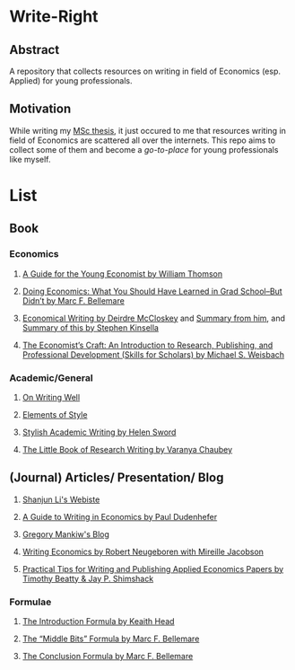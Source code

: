 # Write-Right

## Abstract
A repository that collects resources on writing in field of Economics (esp. Applied) for young professionals. 

## Motivation 

While writing my [MSc thesis](https://github.com/hotakakobori/MSc-Thesis-Replication), it just occured to me that resources writing in field of Economics are scattered all over the internets. This repo aims to collect some of them and become a _go-to-place_ for young professionals like myself. 

# List

## Book

### Economics

1. [A Guide for the Young Economist by William Thomson](https://mitpress.mit.edu/books/guide-young-economist-second-edition)

2. [Doing Economics: What You Should Have Learned in Grad School–But Didn’t by Marc F. Bellemare](http://marcfbellemare.com/wordpress/wp-content/uploads/2020/09/BellemareHowToPaperSeptember2020.pdf)

3. [Economical Writing by Deirdre McCloskey](http://www.deirdremccloskey.com/docs/pdf/Article_86.pdf) and [Summary from him](https://www.jstor.org/stable/40325922?seq=1), and [Summary of this by Stephen Kinsella](https://www.stephenkinsella.net/2006/12/29/notes-on-economical-writing/) 

4. [The Economist’s Craft: An Introduction to Research, Publishing, and Professional Development (Skills for Scholars) by Michael S. Weisbach](https://www.amazon.co.uk/Economists-Craft-Introduction-Professional-Development/dp/0691216487/ref=sr_1_1?crid=235BRTTLGRKZU&keywords=weisbach+economist&qid=1649503672&sprefix=weisbach+economist%2Caps%2C65&sr=8-1&tag=enlighteconom-21)


### Academic/General

1. [On Writing Well](http://richardcolby.net/writ2000/wp-content/uploads/2017/09/On-Writing-Well-30th-Anniversa-Zinsser-William.pdf)

2. [Elements of Style](https://www.amazon.ca/Elements-Style-William-Strunk-Jr/dp/020530902X/ref=asc_df_020530902X/?tag=googleshopc0c-20&linkCode=df0&hvadid=312865754052&hvpos=&hvnetw=g&hvrand=17282556036165081523&hvpone=&hvptwo=&hvqmt=&hvdev=c&hvdvcmdl=&hvlocint=&hvlocphy=9001386&hvtargid=pla-405693442765&psc=1)

3. [Stylish Academic Writing by Helen Sword](https://www.hup.harvard.edu/catalog.php?isbn=9780674064485)

4. [The Little Book of Research Writing by Varanya Chaubey](https://www.amazon.com/Little-Book-Research-Writing/dp/1974673162/ref=pd_sbs_sccl_1_3/138-7549581-7828321?pd_rd_w=5bvCX&pf_rd_p=3676f086-9496-4fd7-8490-77cf7f43f846&pf_rd_r=NYMG0JKCJKPE7412JG84&pd_rd_r=36b78706-6db8-4278-8d12-1951c629ab3f&pd_rd_wg=aEoHN&pd_rd_i=1974673162&psc=1)

## (Journal) Articles/ Presentation/ Blog

1. [Shanjun Li's Webiste](http://li.dyson.cornell.edu/phdRes.php)

2. [A Guide to Writing in Economics by Paul Dudenhefer](https://static1.squarespace.com/static/58991b1546c3c4da5df402e4/t/589c5b0f37c58162f7acb007/1486641936481/A+Guide+to+Writing+in+Economics.pdf)

3. [Gregory Mankiw's Blog](http://gregmankiw.blogspot.com/2006/10/how-to-write-well.html?m=1)

4. [Writing Economics by Robert Neugeboren with Mireille Jacobson](https://writingproject.fas.harvard.edu/files/hwp/files/writingeconomics.pdf)

5. [Practical Tips for Writing and Publishing
Applied Economics Papers by Timothy Beatty & Jay P. Shimshack](https://static1.squarespace.com/static/55e8ab64e4b0b55649c4ab64/t/59d73b99f43b5586a0484a22/1507277732282/beatty_shimshack_applied_econ_papers.pdf)

### Formulae

1. [The Introduction Formula by Keaith Head](http://blogs.ubc.ca/khead/%20research/research-advice/formula)

2. [The “Middle Bits” Formula by Marc F. Bellemare](http://marcfbellemare.com/wordpress/12797)

3. [The Conclusion Formula by Marc F. Bellemare](http://marcfbellemare.com/wordpress/12060)




